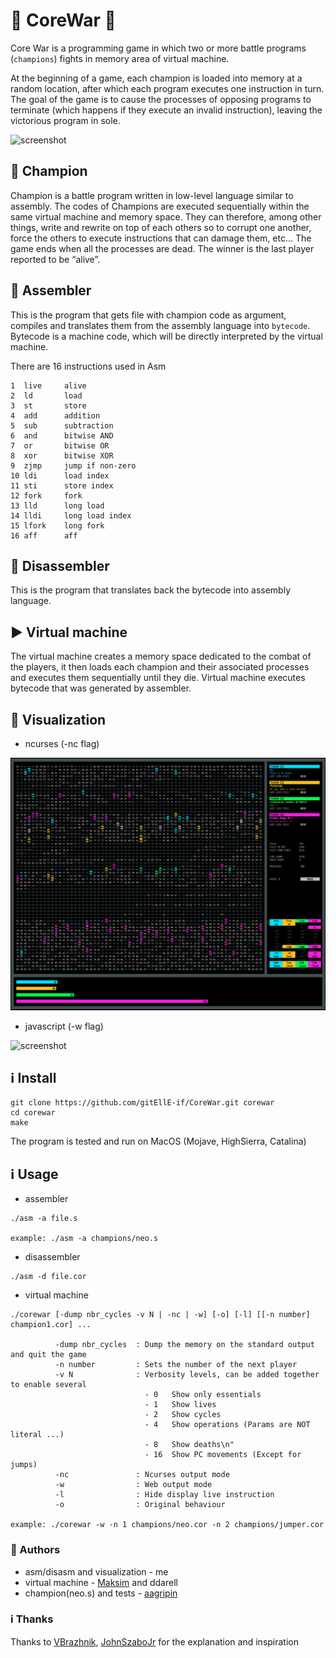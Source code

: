 # 🤖 CoreWar 🤖
Core War is a programming game in which two or more battle programs (`champions`) fights in memory area of virtual machine. 

At the beginning of a game, each champion is loaded into memory at a random location, after which each program executes one instruction in turn. The goal of the game is to cause the processes of opposing programs to terminate (which happens if they execute an invalid instruction), leaving the victorious program in sole.

![screenshot](screenshot/cw1.gif)

## 🤖     Champion

Champion is a battle program written in low-level language similar to assembly.
The codes of Champions are executed sequentially within the same virtual machine and memory space. They can therefore, among other things, write and rewrite on top of each others so to corrupt one another, force the others to execute instructions that can damage them, etc... The game ends when all the processes are dead. The winner is the last player reported to be “alive”.

## 🔡     Assembler

This is the program that gets file with champion code as argument, compiles and translates them from the assembly language into `bytecode`. Bytecode is a machine code, which will be directly interpreted by the virtual machine.

There are 16 instructions used in Asm
```
1  live		alive
2  ld		load
3  st		store
4  add		addition
5  sub		subtraction
6  and		bitwise AND
7  or		bitwise OR
8  xor		bitwise XOR
9  zjmp		jump if non-zero
10 ldi		load index
11 sti		store index
12 fork		fork
13 lld		long load
14 lldi		long load index
15 lfork	long fork
16 aff		aff
```

## 🔢     Disassembler

This is the program that translates back the bytecode into assembly language.

## ▶️     Virtual machine
The virtual machine creates a memory space dedicated to the combat of the players, it then loads each champion and their associated processes and executes them sequentially until they die.
Virtual machine executes bytecode that was generated by assembler. 


## 🎦     Visualization

- ncurses (-nc flag)

![screenshot](screenshot/cw3.png)

- javascript (-w flag)

![screenshot](screenshot/cw2.gif)


## ℹ️     Install
```
git clone https://github.com/gitEllE-if/CoreWar.git corewar
cd corewar
make
```
The program is tested and run on MacOS (Mojave, HighSierra, Catalina)

## ℹ️     Usage

- assembler
```
./asm -a file.s

example: ./asm -a champions/neo.s
```
- disassembler
```
./asm -d file.cor
```

- virtual machine
```
./corewar [-dump nbr_cycles -v N | -nc | -w] [-o] [-l] [[-n number] champion1.cor] ...

          -dump nbr_cycles  : Dump the memory on the standard output and quit the game
          -n number         : Sets the number of the next player
          -v N              : Verbosity levels, can be added together to enable several
                              - 0   Show only essentials
                              - 1   Show lives
                              - 2   Show cycles
                              - 4   Show operations (Params are NOT literal ...)
                              - 8   Show deaths\n"
                              - 16  Show PC movements (Except for jumps)
          -nc               : Ncurses output mode
          -w                : Web output mode
          -l                : Hide display live instruction
          -o                : Original behaviour

example: ./corewar -w -n 1 champions/neo.cor -n 2 champions/jumper.cor
```

### 🚻    Authors

- asm/disasm and visualization - me
- virtual machine - [Maksim](https://github.com/Qvasov) and ddarell
- champion(neo.s) and tests - [aagripin](https://github.com/zutesh-aagripin)


### ℹ️    Thanks

Thanks to [VBrazhnik](https://github.com/VBrazhnik/Corewar/wiki), [JohnSzaboJr](https://github.com/JohnSzaboJr) for the explanation and inspiration
